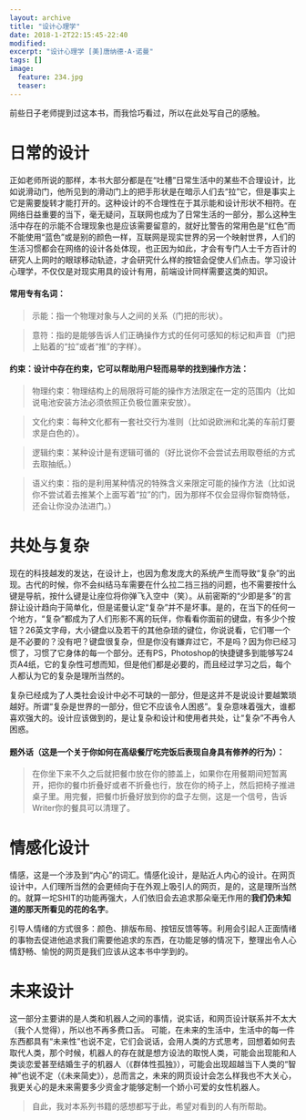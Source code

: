 ```yaml
---
layout: archive
title: "设计心理学"
date: 2018-1-2T22:15:45-22:40
modified:
excerpt: "设计心理学 [美]唐纳德·A·诺曼"
tags: []
image: 
  feature: 234.jpg
  teaser:
---
```


前些日子老师提到过这本书，而我恰巧看过，所以在此处写自己的感触。

# 日常的设计
正如老师所说的那样，本书大部分都是在“吐槽”日常生活中的某些不合理设计，比如说滑动门，他所见到的滑动门上的把手形状是在暗示人们去“拉”它，但是事实上它是需要旋转才能打开的。这种设计的不合理性在于其示能和设计形状不相符。在网络日益重要的当下，毫无疑问，互联网也成为了日常生活的一部分，那么这种生活中存在的示能不合理现象也是应该需要留意的，就好比警告的常用色是“红色”而不能使用“蓝色”或是别的颜色一样，互联网是现实世界的另一个映射世界，人们的生活习惯都会在网络的设计各处体现，也正因为如此，才会有专门人士千方百计的研究人上网时的眼球移动轨迹，才会研究什么样的按钮会促使人们点击。学习设计心理学，不仅仅是对现实用具的设计有用，前端设计同样需要这类的知识。

#### 常用专有名词：
> 示能：指一个物理对象与人之间的关系（门把的形状）。

> 意符：指的是能够告诉人们正确操作方式的任何可感知的标记和声音（门把上贴着的“拉”或者“推”的字样）。

#### 约束：设计中存在约束，它可以帮助用户轻而易举的找到操作方法：

> 物理约束：物理结构上的局限将可能的操作方法限定在一定的范围内（比如说电池安装方法必须依照正负极位置来安放）。

> 文化约束：每种文化都有一套社交行为准则（比如说欧洲和北美的车前灯要求是白色的）。

> 逻辑约束：某种设计是有逻辑可循的（好比说你不会尝试去用取卷纸的方式去取抽纸。）

> 语义约束：指的是利用某种情况的特殊含义来限定可能的操作方法（比如说你不尝试着去推某个上面写着“拉”的门，因为那样不仅会显得你智商特低，还会让你没办法进门。）

# 共处与复杂
现在的科技越发的发达，在设计上，也因为愈发庞大的系统产生而导致“复杂”的出现。古代的时候，你不会纠结马车需要在什么拉二挡三挡的问题，也不需要按什么键是导航，按什么键是让座位将你弹飞入空中（笑）。从前密斯的“少即是多”的言辞让设计趋向于简单化，但是诺曼认定“复杂”并不是坏事。是的，在当下的任何一个地方，“复杂”都成为了人们形影不离的玩伴，你看看你面前的键盘，有多少个按钮？26英文字母，大小键盘以及若干的其他杂琐的键位，你说说看，它们哪一个是不必要的？没有吧？键盘很复杂，但是你没有嫌弃过它，不是吗？因为你已经习惯了，习惯了它身体的每一个部分。还有PS，Photoshop的快捷键多到能够写24页A4纸，它的复杂性可想而知，但是他们都是必要的，而且经过学习之后，每个人都认为它的复杂是理所当然的。

复杂已经成为了人类社会设计中必不可缺的一部分，但是这并不是说设计要越繁琐越好。所谓“复杂是世界的一部分，但它不应该令人困惑”。复杂意味着强大，谁都喜欢强大的。设计应该做到的，是让复杂和设计和使用者共处，让“复杂”不再令人困惑。

#### 题外话（这是一个关于你如何在高级餐厅吃完饭后表现自身具有修养的行为）：
> 在你坐下来不久之后就把餐巾放在你的膝盖上，如果你在用餐期间短暂离开，把你的餐巾折叠好或者不折叠也行，放在你的椅子上，然后把椅子推进桌子里。用完餐，把餐巾折叠好放到你的盘子左侧，这是一个信号，告诉Writer你的餐具可以清理了。

# 情感化设计
情感，这是一个涉及到“内心”的词汇。情感化设计，是贴近人内心的设计。在网页设计中，人们理所当然的会更倾向于在外观上吸引人的网页，是的，这是理所当然的。就算一坨SHIT的功能再强大，人们依旧会去追求那朵毫无作用的**我们仍未知道的那天所看见的花的名字**。

引导人情绪的方式很多：颜色、排版布局、按钮反馈等等。利用会引起人正面情绪的事物去促进他追求我们需要他追求的东西，在功能足够的情况下，整理出令人心情舒畅、愉悦的网页是我们应该从这本书中学到的。

# 未来设计
这一部分主要讲的是人类和机器人之间的事情，说实话，和网页设计联系并不太大（我个人觉得），所以也不再多费口舌。
可能，在未来的生活中，生活中的每一件东西都具有“未来性”也说不定，它们会说话，会用人类的方式思考，回想着如何去取代人类，那个时候，机器人的存在就是想方设法的取悦人类，可能会出现能和人类谈恋爱甚至结婚生子的机器人（《群体性孤独》），可能会出现超越当下人类的“智神”也说不定（《未来简史》），总而言之，未来的网页设计会怎么样我也不大关心，我更关心的是未来需要多少资金才能够定制一个娇小可爱的女性机器人。

>  自此，我对本系列书籍的感想都写于此，希望对看到的人有所帮助。
